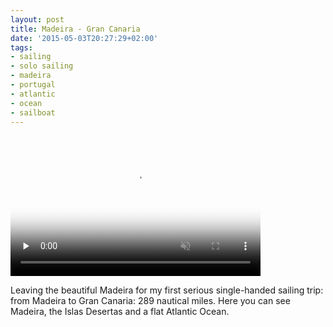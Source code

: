 ```yaml
---
layout: post
title: Madeira - Gran Canaria
date: '2015-05-03T20:27:29+02:00'
tags:
- sailing
- solo sailing
- madeira
- portugal
- atlantic
- ocean
- sailboat
---
```

<video id="embed-5db26a885eb04821629383" class="crt-video crt-skin-default" width="400" height="225" poster="https://66.media.tumblr.com/tumblr_nnsdx7tddj1tq106b_frame1.jpg" preload="none" muted data-crt-video data-crt-options='{"autoheight":null,"duration":20,"hdUrl":"https://ve.media.tumblr.com/tumblr_nnsdx7tddj1tq106b_720.mp4","filmstrip":{"url":"https://33.media.tumblr.com/previews/tumblr_nnsdx7tddj1tq106b_filmstrip.jpg","width":"200","height":"112"}}' crossorigin="anonymous">
    <source src="https://ve.media.tumblr.com/tumblr_nnsdx7tddj1tq106b_480.mp4" type="video/mp4">
</source></video>

Leaving the beautiful Madeira for my first serious single-handed sailing trip: from Madeira to Gran Canaria: 289 nautical miles. Here you can see Madeira, the Islas Desertas and a flat Atlantic Ocean.

